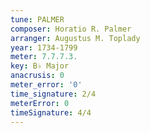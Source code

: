 ```yaml
---
tune: PALMER
composer: Horatio R. Palmer
arranger: Augustus M. Toplady
year: 1734-1799
meter: 7.7.7.3.
key: B♭ Major
anacrusis: 0
meter_error: '0'
time_signature: 2/4
meterError: 0
timeSignature: 4/4
---
```

